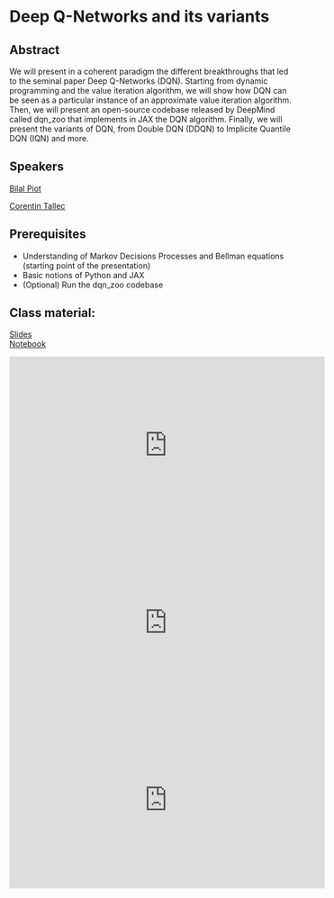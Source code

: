 # Deep Q-Networks and its variants

## Abstract

We will present in a coherent paradigm the different breakthroughs that led to the seminal paper Deep Q-Networks (DQN). Starting from dynamic programming and the value iteration algorithm, we will show how DQN can be seen as a particular instance of an approximate value iteration algorithm. Then, we will present an open-source codebase released by DeepMind called dqn_zoo that implements in JAX the DQN algorithm. Finally, we will present the variants of DQN, from Double DQN (DDQN) to Implicite Quantile DQN (IQN) and more.

## Speakers

[Bilal Piot](bilal-piot.md)

[Corentin Tallec](corentin-tallec.md)

## Prerequisites

- Understanding of Markov Decisions Processes and Bellman equations (starting point of the presentation)
- Basic notions of Python and JAX
- (Optional) Run the dqn_zoo codebase

## Class material:  

[Slides](class-material/dqn/dqn_slides.pdf)   
[Notebook](https://colab.research.google.com/drive/12wWBLyZv9GaCbt1q4tf47yKcktU-bc2p?usp=sharing)  
<iframe width="560" height="315" src="https://www.youtube.com/embed/OTX8yxfFHco" title="YouTube video player" frameborder="0" allow="accelerometer; autoplay; clipboard-write; encrypted-media; gyroscope; picture-in-picture" allowfullscreen></iframe>

<iframe width="560" height="315" src="https://www.youtube.com/embed/DjmwdO5JZ3w" title="YouTube video player" frameborder="0" allow="accelerometer; autoplay; clipboard-write; encrypted-media; gyroscope; picture-in-picture" allowfullscreen></iframe>

<iframe width="560" height="315" src="https://www.youtube.com/embed/4fO4zhIzKNg" title="YouTube video player" frameborder="0" allow="accelerometer; autoplay; clipboard-write; encrypted-media; gyroscope; picture-in-picture" allowfullscreen></iframe>   

